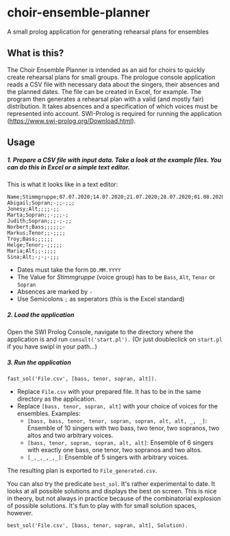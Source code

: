 # choir-ensemble-planner
A small prolog application for generating rehearsal plans for ensembles

## What is this?

The Choir Ensemble Planner is intended as an aid for choirs to quickly create rehearsal plans for small groups. The prologue console application reads a CSV file with necessary data about the singers, their absences and the planned dates. The file can be created in Excel, for example. The program then generates a rehearsal plan with a valid (and mostly fair) distribution. It takes absences and a specification of which voices must be represented into account. SWI-Prolog is required for running the application (https://www.swi-prolog.org/Download.html).

## Usage

##### 1. Prepare a CSV file with input data. Take a look at the example files. You can do this in Excel or a simple text editor.

This is what it looks like in a text editor:
```
Name;Stimmgruppe;07.07.2020;14.07.2020;21.07.2020;28.07.2020;01.08.2020;07.08.2020
Abigail;Sopran;-;;-;;;
Jonesy;Alt;;;;-;;
Marta;Sopran;;-;;;-;
Judith;Sopran;;;-;-;;
Norbert;Bass;;;;;;-
Markus;Tenor;;-;;;;
Troy;Bass;;;;;;
Helge;Tenor;-;;;;;
Maria;Alt;;-;;;;
Sina;Alt;-;-;-;;;
```

* Dates must take the form `DD.MM.YYYY`
* The Value for *Stimmgruppe* (voice group) has to be `Bass`, `Alt`, `Tenor` or `Sopran`
* Absences are marked by `-`
*	Use Semicolons `;` as seperators (this is the Excel standard) 

##### 2. Load the application

Open the SWI Prolog Console, navigate to the directory where the application is and run `consult('start.pl').`
(Or just doubleclick on `start.pl` if you have swipl in your path...)

##### 3. Run the application

`fast_sol('File.csv', [bass, tenor, sopran, alt]).`

* Replace `File.csv` with your prepared file. It has to be in the same directory as the application.
* Replace `[bass, tenor, sopran, alt]` with your choice of voices for the ensembles. Examples:
  * `[bass, bass, tenor, tenor, sopran, sopran, alt, alt, _, _]`: Ensemble of 10 singers with two bass, two tenor, two sopranos, two altos and two arbitrary voices.
  * `[bass, tenor, sopran, sopran, alt, alt]`: Ensemble of 6 singers with exactly one bass, one tenor, two sopranos and two altos.
  * `[_,_,_,_,_]`: Ensemble of 5 singers with arbitrary voices.

The resulting plan is exported to `File_generated.csv`.

You can also try the predicate `best_sol`. It's rather experimental to date. It looks at all possible solutions and displays the best on screen. This is nice in theory, but not always in practice because of the combinatorial explosion of possible solutions. It's fun to play with for small solution spaces, however.

`best_sol('File.csv', [bass, tenor, sopran, alt], Solution).`
